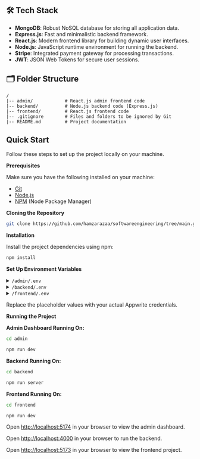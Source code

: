 ## 🛠️ Tech Stack

- **MongoDB**: Robust NoSQL database for storing all application data.
- **Express.js**: Fast and minimalistic backend framework.
- **React.js**: Modern frontend library for building dynamic user interfaces.
- **Node.js**: JavaScript runtime environment for running the backend.
- **Stripe**: Integrated payment gateway for processing transactions.
- **JWT**: JSON Web Tokens for secure user sessions.

## 🗂️ Folder Structure

```plaintext
/
|-- admin/            # React.js admin frontend code
|-- backend/          # Node.js backend code (Express.js)
|-- frontend/         # React.js frontend code
|-- .gitignore        # Files and folders to be ignored by Git
|-- README.md         # Project documentation
```

## Quick Start

Follow these steps to set up the project locally on your machine.

**Prerequisites**

Make sure you have the following installed on your machine:

- [Git](https://git-scm.com/)
- [Node.js](https://nodejs.org/en)
- [NPM](https://www.npmjs.com/) (Node Package Manager)

**Cloning the Repository**

```bash
git clone https://github.com/hamzarazaa/softwareengineering/tree/main.git
```

**Installation**

Install the project dependencies using npm:

```bash
npm install
```

**Set Up Environment Variables**

<details>
<summary><code>/admin/.env</code></summary>

```env
VITE_BACKEND_URL = "http://localhost:4000"
```

</details>

<details>
<summary><code>/backend/.env</code></summary>

'''
MONGODB_URI = "mongodb+srv://hamza:meowmeow@cluster0.7abodey.mongodb.net/?retryWrites=true&w=majority&appName=Cluster0"

CLOUDINARY_API_KEY ="922763375196737"

CLOUDINARY_SECRET_KEY ="PAEo6IqtDCLBGb4dUZd7EefM86A"

CLOUDINARY_CLOUD_NAME ="dkngu8s92"

JWT_RESET_SECRET=superSecretResetKey

FRONTEND_URL=http://localhost:5173

JWT_SECRET = "qwertytgfdswertyhgferty"

ADMIN_EMAIL = "admin@aura.com" #For testing only

ADMIN_PASSWORD = "admin@123" #For testing only
'''

</details>

<details>
<summary><code>/frontend/.env</code></summary>

```env
VITE_BACKEND_URL = "http://localhost:4000"
VITE_API_URL = "http://localhost:4000"
```

</details>

Replace the placeholder values with your actual Appwrite credentials.

**Running the Project**

**Admin Dashboard Running On:**

```bash
cd admin
```

```bash
npm run dev
```

**Backend Running On:**

```bash
cd backend
```

```bash
npm run server
```

**Frontend Running On:**

```bash
cd frontend
```

```bash
npm run dev
```

Open [http://localhost:5174](http://localhost:5174) in your browser to view the admin dashboard.

Open [http://localhost:4000](http://localhost:4000) in your browser to run the backend.

Open [http://localhost:5173](http://localhost:5173) in your browser to view the frontend project.
